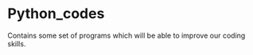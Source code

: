Python_codes
============

Contains some set of programs which will be able to improve our coding skills.
